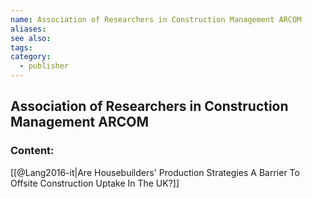 ```yaml
---
name: Association of Researchers in Construction Management ARCOM
aliases:
see also:
tags:
category:
  - publisher
---
```


## Association of Researchers in Construction Management ARCOM

### Content:
[[@Lang2016-it|Are Housebuilders' Production Strategies A Barrier To Offsite Construction Uptake In The UK?]]